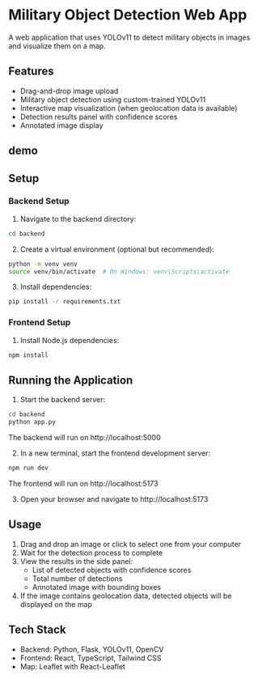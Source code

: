 # Military Object Detection Web App

A web application that uses YOLOv11 to detect military objects in images and visualize them on a map.

## Features

- Drag-and-drop image upload
- Military object detection using custom-trained YOLOv11
- Interactive map visualization (when geolocation data is available)
- Detection results panel with confidence scores
- Annotated image display
## demo 


## Setup

### Backend Setup

1. Navigate to the backend directory:
```bash
cd backend
```

2. Create a virtual environment (optional but recommended):
```bash
python -m venv venv
source venv/bin/activate  # On Windows: venv\Scripts\activate
```

3. Install dependencies:
```bash
pip install -r requirements.txt
```

### Frontend Setup

1. Install Node.js dependencies:
```bash
npm install
```

## Running the Application

1. Start the backend server:
```bash
cd backend
python app.py
```
The backend will run on http://localhost:5000

2. In a new terminal, start the frontend development server:
```bash
npm run dev
```
The frontend will run on http://localhost:5173

3. Open your browser and navigate to http://localhost:5173

## Usage

1. Drag and drop an image or click to select one from your computer
2. Wait for the detection process to complete
3. View the results in the side panel:
   - List of detected objects with confidence scores
   - Total number of detections
   - Annotated image with bounding boxes
4. If the image contains geolocation data, detected objects will be displayed on the map

## Tech Stack

- Backend: Python, Flask, YOLOv11, OpenCV
- Frontend: React, TypeScript, Tailwind CSS
- Map: Leaflet with React-Leaflet
